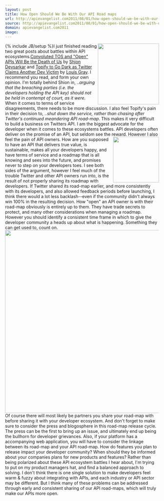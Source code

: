 ```yaml
---
layout: post
title: How Open Should We Be With Our API Road maps
url: http://apievangelist.com2011/08/01/how-open-should-we-be-with-our-api-road-maps/
source: http://apievangelist.com2011/08/01/how-open-should-we-be-with-our-api-road-maps/
domain: apievangelist.com2011
image: 
---
```

{% include JB/setup %}<a href="http://www.twitter.com/"><img src="http://kinlane-productions.s3.amazonaws.com/Twitter-Logo.jpg"  width="200" align="right" /></a>I just finished reading two great posts about battles within API ecosystems.<a href="http://www.readwriteweb.com/hack/2011/07/convoluted-tos-and-open-apis-w.php" target="_blank">Convoluted TOS and "Open" APIs Will Be the Death of Us</a> by <a href="http://twitter.com/!/shiondev" target="_blank">Shion Deysarkar</a> and <a href="http://blog.louisgray.com/2011/07/topify-to-go-dark-as-twitter-claims.html" target="_blank">Topify to Go Dark as Twitter Claims Another Dev Victim</a> by <a href="http://twitter.com/!/louisgray" target="_blank">Louis Gray</a>. I recommend you read, and form your own opinion.
I'm totally behind Shion in, <em>..arguing that the breaching parties (i.e. the developers holding the API key) should not be held in contempt of court, as it were.</em> When it comes to terms of service disagreements, there needs to be more discussion.
I also feel Topify's pain in their decision to, <em>..shut down the service, rather than chasing after Twitter's continued meandering API road-map</em>. This makes it very difficult to build a business on Twitters API.
I am the biggest advocate for the developer when it comes to these ecosystems battles. API developers often deliver on the promise of an API, but seldom see the reward.
<img src="http://kinlane-productions.s3.amazonaws.com/topify_125.jpg"  width="150" align="right" />However I also feel the pain of API owners. How are you supposed to have an API that delivers true value, is sustainable, makes all your developers happy, and have terms of service and a roadmap that is all knowing and sees into the future, and promises never to step on your developers toes.
I see both sides of the argument, however I feel much of the trouble Twitter and other API owners run into, is the result of not properly sharing its roadmap with developers. If Twitter shared its road-map earlier, and more consistently with its developers, and also allowed feedback periods before launching, I think there would a lot less backlash--even if the community didn't always win 100% in the resulting decision.
How "open" an API owner is with their road-map obviously is entirely up to them. They have trade secrets to protect, and many other considerations when managing a roadmap. However you should identify a consistent time frame in which to give the developer community a heads up about what is happening. Something they can get used to, count on. <img src="http://kinlane-productions.s3.amazonaws.com/APIRoadmap-FeedbackLoop.png"  width="600" align="center" /> Of course there will most likely be partners you share your road-map with before sharing it with your developer ecosystem. And don't forget to make sure to consider the press and blogosphere in this road-map release cycle. The press can be the first to bring up an issue, and ultimately end up being the bullhorn for developer grievances.
Also, if your platform has a accompanying web application, you will have to consider the linkage between its road-map and your API road-map. How do features you plan to release impact your developer community? When should they be informed about your companies plans for new products and features?
Rather than being polarized about these API ecosystem battles I hear about, I'm trying to put on my product managers hat, and find a balanced approach to solving. I don't think there is one single solution to make developers feel warm &amp; fuzzy about integrating with APIs, and each industry or API sector may be different. But I think many of these problems can be addressed through early and consistent sharing of our API road-maps, which will truly make our APIs more open.
